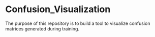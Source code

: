 # Confusion_Visualization
The purpose of this repository is to build a tool to visualize confusion matrices generated during training.
